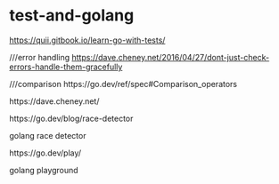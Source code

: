 # test-and-golang


https://quii.gitbook.io/learn-go-with-tests/

///error handling
https://dave.cheney.net/2016/04/27/dont-just-check-errors-handle-them-gracefully

<p>///comparison  https://go.dev/ref/spec#Comparison_operators</p>

<p>https://dave.cheney.net/</p>  

<p>https://go.dev/blog/race-detector</p>  golang race detector

<p> https://go.dev/play/</p> golang playground

